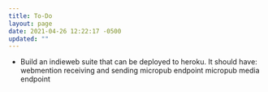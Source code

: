 ```yaml
---
title: To-Do
layout: page
date: 2021-04-26 12:22:17 -0500
updated: ""
---
```

- Build an indieweb suite that can be deployed to heroku. It should have:
webmention receiving and sending
micropub endpoint
micropub media endpoint
